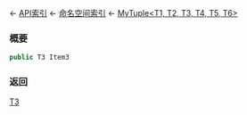 ← [API索引](Api-Index) ← [命名空间索引](Namespace-Index) ← [MyTuple&lt;T1, T2, T3, T4, T5, T6&gt;](VRage.MyTuple`6)

### 概要

```csharp
public T3 Item3
```

### 返回

[T3]()

